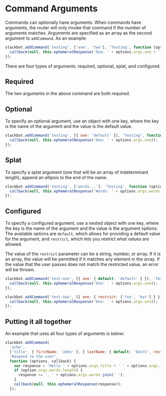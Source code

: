 # Command Arguments

Commands can optionally have arguments. When commands have arguments, the router will only invoke that command if the number of arguments matches. Arguments are specified as an array as the second argument to `addCommand`. As an example:

```javascript
slackbot.addCommand('testing', ['one', 'two'], 'Testing', function (options, callback) {
  callback(null, this.ephemeralResponse('One: ' + options.args.one + ', Two: ' + options.args.two));
});
```

There are four types of arguments: required, optional, splat, and configured.

## Required

The two arguments in the above command are both required.

## Optional

To specify an optional argument, use an object with one key, where the key is the name of the argument and the value is the default value.

```javascript
slackbot.addCommand('testing', [{ one: 'default' }], 'Testing', function (options, callback) {
  callback(null, this.ephemeralResponse('One: ' + options.args.one));
});
```

## Splat

To specify a splat argument (one that will be an array of indeterminant length), append an ellipsis to the end of the name.

```javascript
slackbot.addCommand('testing', ['words...'], 'Testing', function (options, callback) {
  callback(null, this.ephemeralResponse('Words: ' + options.args.words.join(' ')));
});
```

## Configured

To specify a configured argument, use a nested object with one key, where the key is the name of the argument and the value is the argument options. The available options are `default`, which allows for providing a default value for the argument, and `restrict`, which lets you restrict what values are allowed.

The value of the `restrict` parameter can be a string, number, or array. If it is an array, the value will be permitted if it matches any element in the array. If the value that the user passes does not match the restricted value, an error will be thrown.

```javascript
slackbot.addCommand('test-one', [{ one: { default: 'default' } }], 'Testing', function (options, callback) {
  callback(null, this.ephemeralResponse('One: ' + options.args.one));
});

slackbot.addCommand('test-two', [{ one: { restrict: ['foo', 'bar'] } }], 'Testing', function (options, callback) {
  callback(null, this.ephemeralResponse('One: ' + options.args.one));
});
```

## Putting it all together

An example that uses all four types of arguments is below:

```javascript
slackbot.addCommand(
  'echo',
  ['title', { firstName: 'John' }, { lastName: { default: 'Smith', restrict: ['Jones', 'Smith'] } }, 'words...'],
  'Respond to the user',
  function (options, callback) {
    var response = 'Hello ' + options.args.title + ' ' + options.args.firstName + ' ' + options.args.lastName;
    if (option.args.words.length) {
      response += ', ' + options.args.words.join(' ');
    }
    callback(null, this.ephemeralResponse(response));
  });
```
